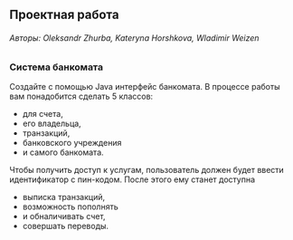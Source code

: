 <h2>Проектная работа</h2>

<h6>Авторы: Oleksandr Zhurba, Kateryna Horshkova, Wladimir Weizen</h6>

<h3>Система банкомата</h3>

Создайте с помощью Java интерфейс банкомата.
В процессе работы вам понадобится сделать 5 классов:

* для счета,
* его владельца,
* транзакций,
* банковского учреждения
* и самого банкомата.

Чтобы получить доступ к услугам, пользователь должен будет ввести идентификатор с пин-кодом.
После этого ему станет доступна

* выписка транзакций,
* возможность пополнять
* и обналичивать счет,
* совершать переводы.

